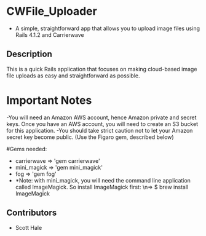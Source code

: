 # CWFile_Uploader
* A simple, straightforward app that allows you to upload image files using Rails 4.1.2 and Carrierwave

## Description
This is a quick Rails application that focuses on making cloud-based image file uploads as easy and straightforward as possible.

# Important Notes
-You will need an Amazon AWS account, hence Amazon private and secret keys. Once you have an AWS account, you will need to create an S3 bucket for this application.
-You should take strict caution not to let your Amazon secret key become public. (Use the Figaro gem, described below)

#Gems needed:
- carrierwave => 'gem carrierwave'
- mini_magick => 'gem mini_magick'
- fog => 'gem fog'
- *Note: with mini_magick, you will need the command line application called ImageMagick. So install ImageMagick first:
\n=> $ brew install ImageMagick





## Contributors
* Scott Hale
